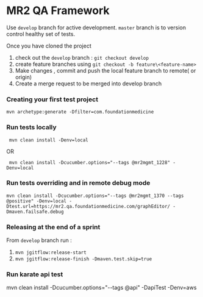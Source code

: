 MR2 QA Framework
===================

Use ``` develop ``` branch for active development.  ``` master ``` branch is to version control healthy set of tests.

Once you have cloned the project 
 1. check out the ``` develop ``` branch : ``` git checkout develop ```
 2. create feature branches using ``` git checkout -b feature\<feature-name> ```
 3. Make changes , commit and push the local feature branch to remote( or origin)
 4. Create a merge request to be merged into develop branch

### Creating your first test project
``` mvn archetype:generate -Dfilter=com.foundationmedicine ```

### Run tests locally
``` mvn clean install -Denv=local```

OR

``` mvn clean install -Dcucumber.options="--tags @mr2mgmt_1228" -Denv=local```

### Run tests overriding and in remote debug mode
``` mvn clean install -Dcucumber.options="--tags @mr2mgmt_1370 --tags @positive" -Denv=local -Dtest.url=https://mr2.qa.foundationmedicine.com/graphEditor/ -Dmaven.failsafe.debug ```

### Releasing at the end of a sprint
From ``` develop ``` branch run : 

1. ``` mvn jgitflow:release-start ```
2. ``` mvn jgitflow:release-finish -Dmaven.test.skip=true ```


### Run karate api test
mvn clean install -Dcucumber.options="--tags @api" -DapiTest -Denv=aws